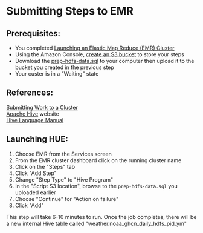 # Submitting Steps to EMR

## Prerequisites:

* You completed [Launching an Elastic Map Reduce (EMR) Cluster](./Demo-EMR-Launch.md)
* Using the Amazon Console, [create an S3 bucket](https://docs.aws.amazon.com/AmazonS3/latest/gsg/CreatingABucket.html) to store your steps
* Download the [prep-hdfs-data.sql](sql/prep-hdfs-data.sql) to your computer then upload it to the bucket you created in the previous step
* Your custer is in a "Waiting" state

## References:

[Submitting Work to a Cluster](https://docs.aws.amazon.com/emr/latest/ManagementGuide/emr-overview.html#emr-work-cluster) \
[Apache Hive](http://hive.apache.org/) website \
[Hive Language Manual](https://cwiki.apache.org/confluence/display/Hive/LanguageManual) 


## Launching HUE:

1. Choose EMR from the Services screen
1. From the EMR cluster dashboard click on the running cluster name
1. Click on the "Steps" tab
1. Click "Add Step"
1. Change "Step Type" to "Hive Program"
1. In the "Script S3 location", browse to the ``prep-hdfs-data.sql`` you uploaded earlier
1. Choose "Continue" for "Action on failure"
1. Click "Add"

This step will take 6-10 minutes to run. Once the job completes, there will be a new internal Hive table called 
"weather.noaa_ghcn_daily_hdfs_pid_ym"